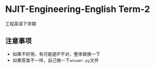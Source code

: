 # NJIT-Engineering-English Term-2
工程英语下学期

## 注意事项
  
  - 如果不好用，有可能是IP不对，整体替换一下
  - 如果答案不一样，自己做一下`answer.py`文件

